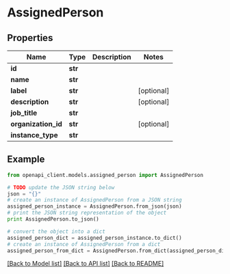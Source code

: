 # AssignedPerson


## Properties
Name | Type | Description | Notes
------------ | ------------- | ------------- | -------------
**id** | **str** |  | 
**name** | **str** |  | 
**label** | **str** |  | [optional] 
**description** | **str** |  | [optional] 
**job_title** | **str** |  | 
**organization_id** | **str** |  | [optional] 
**instance_type** | **str** |  | 

## Example

```python
from openapi_client.models.assigned_person import AssignedPerson

# TODO update the JSON string below
json = "{}"
# create an instance of AssignedPerson from a JSON string
assigned_person_instance = AssignedPerson.from_json(json)
# print the JSON string representation of the object
print AssignedPerson.to_json()

# convert the object into a dict
assigned_person_dict = assigned_person_instance.to_dict()
# create an instance of AssignedPerson from a dict
assigned_person_from_dict = AssignedPerson.from_dict(assigned_person_dict)
```
[[Back to Model list]](../README.md#documentation-for-models) [[Back to API list]](../README.md#documentation-for-api-endpoints) [[Back to README]](../README.md)


